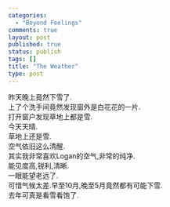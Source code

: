 ```yaml
--- 
categories: 
  - "Beyond Feelings"
comments: true
layout: post
published: true
status: publish
tags: []
title: "The Weather"
type: post
---
```

<div id="msgcns!5F971C000415D85F!508" class="bvMsg">
<div>昨天晚上竟然下雪了.</div>
<div>上了个洗手间竟然发现窗外是白花花的一片.</div>
<div>打开窗户发现草地上都是雪.</div>
<div>今天天晴.</div>
<div>草地上还是雪.</div>
<div>空气依旧这么清醒.</div>
<div>其实我非常喜欢Logan的空气,非常的纯净.</div>
<div>能见度高,锐利,清晰.</div>
<div>一眼能望老远了.</div>
<div>可惜气候太差.早至10月,晚至5月竟然都有可能下雪.</div>
<div>去年可真是看雪看饱了.</div>
</div>

